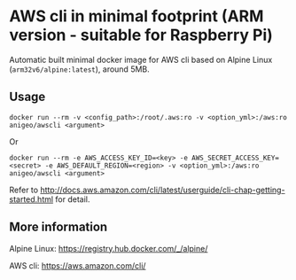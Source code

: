 AWS cli in minimal footprint (ARM version - suitable for Raspberry Pi)
======================================================================

Automatic built minimal docker image for AWS cli based on Alpine Linux (`arm32v6/alpine:latest`), around 5MB.

## Usage
```
docker run --rm -v <config_path>:/root/.aws:ro -v <option_yml>:/aws:ro anigeo/awscli <argument>
```

Or

```
docker run --rm -e AWS_ACCESS_KEY_ID=<key> -e AWS_SECRET_ACCESS_KEY=<secret> -e AWS_DEFAULT_REGION=<region> -v <option_yml>:/aws:ro anigeo/awscli <argument>
```

Refer to <http://docs.aws.amazon.com/cli/latest/userguide/cli-chap-getting-started.html> for detail.

## More information
Alpine Linux: <https://registry.hub.docker.com/_/alpine/>

AWS cli: <https://aws.amazon.com/cli/>
